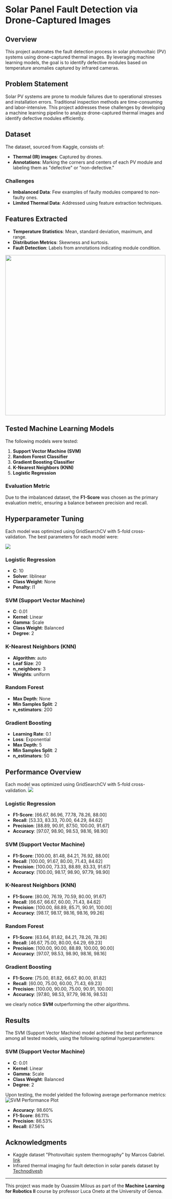 
# Solar Panel Fault Detection via Drone-Captured Images

## Overview

This project automates the fault detection process in solar photovoltaic (PV) systems using drone-captured thermal images. By leveraging machine learning models, the goal is to identify defective modules based on temperature anomalies captured by infrared cameras.

## Problem Statement

Solar PV systems are prone to module failures due to operational stresses and installation errors. Traditional inspection methods are time-consuming and labor-intensive. This project addresses these challenges by developing a machine learning pipeline to analyze drone-captured thermal images and identify defective modules efficiently.

## Dataset

The dataset, sourced from Kaggle, consists of:
- **Thermal (IR) images**: Captured by drones.
- **Annotations**: Marking the corners and centers of each PV module and labeling them as "defective" or "non-defective."

### Challenges
- **Imbalanced Data**: Few examples of faulty modules compared to non-faulty ones.
- **Limited Thermal Data**: Addressed using feature extraction techniques.

## Features Extracted
- **Temperature Statistics**: Mean, standard deviation, maximum, and range.
- **Distribution Metrics**: Skewness and kurtosis.
- **Fault Detection**: Labels from annotations indicating module condition.

<img src="https://github.com/OuassimMilous/ML2---Solar-Panel-Fault-Detection-using-ML/raw/main/Project/figures/Features%20Plot.png" width="500"/>

## Tested Machine Learning Models
The following models were tested:
1. **Support Vector Machine (SVM)**
2. **Random Forest Classifier**
3. **Gradient Boosting Classifier**
4. **K-Nearest Neighbors (KNN)**
5. **Logistic Regression**


### Evaluation Metric
Due to the imbalanced dataset, the **F1-Score** was chosen as the primary evaluation metric, ensuring a balance between precision and recall.

## Hyperparameter Tuning
Each model was optimized using GridSearchCV with 5-fold cross-validation. The best parameters for each model were:

<img src="https://github.com/OuassimMilous/ML2---Solar-Panel-Fault-Detection-using-ML/blob/main/Project/figures/hyperparameter_performance.png"/>

### Logistic Regression
- **C**: 10
- **Solver**: liblinear
- **Class Weight**: None
- **Penalty**: l1

### SVM (Support Vector Machine)
- **C**: 0.01
- **Kernel**: Linear
- **Gamma**: Scale
- **Class Weight**: Balanced
- **Degree**: 2

### K-Nearest Neighbors (KNN)
- **Algorithm**: auto
- **Leaf Size**: 20
- **n_neighbors**: 3
- **Weights**: uniform

### Random Forest
- **Max Depth**: None
- **Min Samples Split**: 2
- **n_estimators**: 200

### Gradient Boosting
- **Learning Rate**: 0.1
- **Loss**: Exponential
- **Max Depth**: 5
- **Min Samples Split**: 2
- **n_estimators**: 50

## Performance Overview
Each model was optimized using GridSearchCV with 5-fold cross-validation.
<img src="https://github.com/OuassimMilous/ML2---Solar-Panel-Fault-Detection-using-ML/blob/main/Project/figures/mean_performance_plotboth_optimized.png"/>

### Logistic Regression
- **F1-Score**: [66.67, 86.96, 77.78, 78.26, 88.00]
- **Recall**: [53.33, 83.33, 70.00, 64.29, 84.62]
- **Precision**: [88.89, 90.91, 87.50, 100.00, 91.67]
- **Accuracy**: [97.07, 98.90, 98.53, 98.16, 98.90]

### SVM (Support Vector Machine)
- **F1-Score**: [100.00, 81.48, 84.21, 76.92, 88.00]
- **Recall**: [100.00, 91.67, 80.00, 71.43, 84.62]
- **Precision**: [100.00, 73.33, 88.89, 83.33, 91.67]
- **Accuracy**: [100.00, 98.17, 98.90, 97.79, 98.90]

### K-Nearest Neighbors (KNN)
- **F1-Score**: [80.00, 76.19, 70.59, 80.00, 91.67]
- **Recall**: [66.67, 66.67, 60.00, 71.43, 84.62]
- **Precision**: [100.00, 88.89, 85.71, 90.91, 100.00]
- **Accuracy**: [98.17, 98.17, 98.16, 98.16, 99.26]

### Random Forest
- **F1-Score**: [63.64, 81.82, 84.21, 78.26, 78.26]
- **Recall**: [46.67, 75.00, 80.00, 64.29, 69.23]
- **Precision**: [100.00, 90.00, 88.89, 100.00, 90.00]
- **Accuracy**: [97.07, 98.53, 98.90, 98.16, 98.16]

### Gradient Boosting
- **F1-Score**: [75.00, 81.82, 66.67, 80.00, 81.82]
- **Recall**: [60.00, 75.00, 60.00, 71.43, 69.23]
- **Precision**: [100.00, 90.00, 75.00, 90.91, 100.00]
- **Accuracy**: [97.80, 98.53, 97.79, 98.16, 98.53]

we clearly notice **SVM** outperforming the other algorithms.

## Results
The SVM (Support Vector Machine) model achieved the best performance among all tested models, using the following optimal hyperparameters:

### SVM (Support Vector Machine)
- **C**: 0.01
- **Kernel**: Linear
- **Gamma**: Scale
- **Class Weight**: Balanced
- **Degree**: 2

Upon testing, the model yielded the following average performance metrics:
![SVM Performance Plot](https://github.com/OuassimMilous/ML2---Solar-Panel-Fault-Detection-using-ML/blob/main/Project/figures/mean_performance_plot_final.png)

- **Accuracy**: 98.60%
- **F1-Score**: 86.11%
- **Precision**: 86.53%
- **Recall**: 87.56%



## Acknowledgments
- Kaggle dataset "Photovoltaic system thermography" by Marcos Gabriel. [link](https://www.kaggle.com/datasets/marcosgabriel/photovoltaic-system-thermography/data)
- Infrared thermal imaging for fault detection in solar panels dataset by [Technodivesh](https://github.com/technodivesh/imagesearch/tree/master/images)


---

This project was made by Ouassim Milous as part of the **Machine Learning for Robotics II** course by professor Luca Oneto at the University of Genoa.
